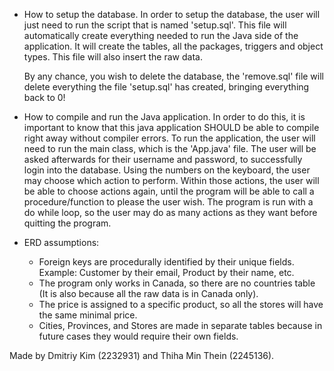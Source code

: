 - How to setup the database.
    In order to setup the database, the user will just need to run the script that is named 'setup.sql'. This file will automatically create everything needed to run the Java side of the application. It will create the tables, all the packages, triggers and object types. This file will also insert the raw data.

    By any chance, you wish to delete the database, the 'remove.sql' file will delete everything the file 'setup.sql' has created, bringing everything back to 0!

- How to compile and run the Java application.
    In order to do this, it is important to know that this java application SHOULD be able to compile right away without compiler errors. To run the application, the user will need to run the main class, which is the 'App.java' file. The user will be asked afterwards for their username and password, to successfully login into the database. Using the numbers on the keyboard, the user may choose which action to perform. Within those actions, the user will be able to choose actions again, until the program will be able to call a procedure/function to please the user wish. The program is run with a do while loop, so the user may do as many actions as they want before quitting the program.

- ERD assumptions:
    * Foreign keys are procedurally identified by their unique fields. Example: Customer by their email, Product by their name, etc. 
    * The program only works in Canada, so there are no countries table (It is also because all the raw data is in Canada only).
    * The price is assigned to a specific product, so all the stores will have the same minimal price.
    * Cities, Provinces, and Stores are made in separate tables because in future cases they would require their own fields.


Made by Dmitriy Kim (2232931) and Thiha Min Thein (2245136).
